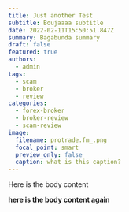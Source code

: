 ```yaml
---
title: Just another Test
subtitle: Boujaaaa subtitle
date: 2022-02-11T15:50:51.847Z
summary: Bagabunda summary
draft: false
featured: true
authors:
  - admin
tags:
  - scam
  - broker
  - review
categories:
  - forex-broker
  - broker-review
  - scam-review
image:
  filename: protrade.fm_.png
  focal_point: smart
  preview_only: false
  caption: what is this caption?
---
```

Here is the body content

**here is the body content again**